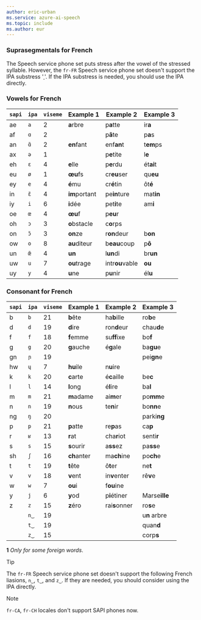 ```yaml
---
author: eric-urban
ms.service: azure-ai-speech
ms.topic: include
ms.author: eur
---
```


### Suprasegmentals for French

The Speech service phone set puts stress after the vowel of the stressed syllable. However, the `fr-FR` Speech service phone set doesn't support the IPA substress 'ˌ'. If the IPA substress is needed, you should use the IPA directly.

### Vowels for French

| `sapi` | `ipa` | `viseme` | Example 1     | Example 2       | Example 3     |
|--------|-------|----------|---------------|-----------------|---------------|
| ae     | `a`   | 2        | **a**rbre     | p**a**tte       | ir**a**       |
| af     | `ɑ`   | 2        |               | p**â**te        | p**a**s       |
| an     | `ɑ̃`  | 2        | **en**fant    | enf**an**t      | t**em**ps     |
| ax     | `ə`   | 1        |               | p**e**tite      | l**e**        |
| eh     | `ɛ`   | 4        | **e**lle      | p**e**rdu       | ét**ai**t     |
| eu     | `ø`   | 1        | **œu**fs      | cr**eu**ser     | qu**eu**      |
| ey     | `e`   | 4        | **é**mu       | cr**é**tin      | ôt**é**       |
| in     | `ɛ̃`  | 4        | **im**portant | pe**in**ture    | mat**in**     |
| iy     | `i`   | 6        | **i**dée      | pet**i**te      | am**i**       |
| oe     | `œ`   | 4        | **œu**f       | p**eu**r        |               |
| oh     | `ɔ`   | 3        | **o**bstacle  | c**o**rps       |               |
| on     | `ɔ̃`  | 3        | **on**ze      | r**on**deur     | b**on**       |
| ow     | `o`   | 8        | **au**diteur  | b**eau**coup    | p**ô**        |
| un     | `œ̃`  | 4        | **un**        | l**un**di       | br**un**      |
| uw     | `u`   | 7        | **ou**trage   | intr**ou**vable | **ou**        |
| uy     | `y`   | 4        | **u**ne       | p**u**nir       | él**u**       |

### Consonant for French

| `sapi` | `ipa` | `viseme` | Example 1     | Example 2       | Example 3     |
|--------|-------|----------|---------------|-----------------|---------------|
| b      | `b`   | 21       | **b**ête      | ha**b**ille     | ro**b**e      |
| d      | `d`   | 19       | **d**ire      | ron**d**eur     | chau**d**e    |
| f      | `f`   | 18       | **f**emme     | su**ff**ixe     | bo**f**       |
| g      | `g`   | 20       | **g**auche    | é**g**ale       | ba**gu**e     |
| gn     | `ɲ`   | 19       |               |                 | pei**gn**e    |
| hw     | `ɥ`   | 7        | **hu**ile     | n**u**ire       |               |
| k      | `k`   | 20       | **c**arte     | é**c**aille     | be**c**       |
| l      | `l`   | 14       | **l**ong      | é**l**ire       | ba**l**       |
| m      | `m`   | 21       | **m**adame    | ai**m**er       | po**mm**e     |
| n      | `n`   | 19       | **n**ous      | te**n**ir       | bo**nn**e     |
| ng     | `ŋ`   | 20       |               |                 | parki**ng**   |
| p      | `p`   | 21       | **p**atte     | re**p**as       | ca**p**       |
| r      | `ʁ`   | 13       | **r**at       | cha**r**iot     | senti**r**    |
| s      | `s`   | 15       | **s**ourir    | a**ss**ez       | pa**ss**e     |
| sh     | `ʃ`   | 16       | **ch**anter   | ma**ch**ine     | po**ch**e     |
| t      | `t`   | 19       | **t**ête      | ô**t**er        | ne**t**       |
| v      | `v`   | 18       | **v**ent      | in**v**enter    | rê**v**e      |
| w      | `w`   | 7        | **ou**i       | f**ou**ine      |               |
| y      | `j`   | 6        | **y**od       | p**i**étiner    | Marse**ille** |
| z      | `z`   | 15       | **z**éro      | rai**s**onner   | ro**s**e      |
|        | `n‿`   | 19       |               |                 | u**n** arbre  |
|        | `t‿`   | 19       |               |                 | quan**d**     |
|        | `z‿`   | 15       |               |                 | corp**s**     |

<a id="fr-1"></a>
**1** *Only for some foreign words*.

> [!TIP]
> The `fr-FR` Speech service phone set doesn't support the following French liasions, `n‿`, `t‿`, and `z‿`. If they are needed, you should consider using the IPA directly.

> [!NOTE]
> `fr-CA`, `fr-CH` locales don't support SAPI phones now.
